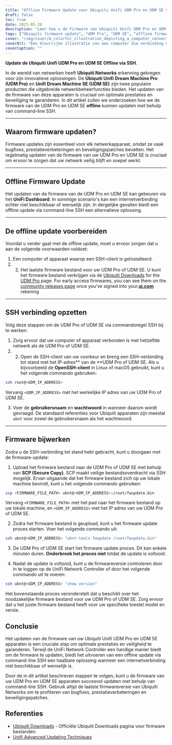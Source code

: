 ```yaml
---
title: "Offline Firmware Update voor Ubiquiti Unifi UDM Pro en UDM SE via Command line SSH"
draft: false
toc: true
date: 2023-05-28
description: "Leer hoe u de firmware van Ubiquiti Unifi UDM Pro en UDM SE offline kunt updaten via command line SSH voor optimale prestaties en veiligheid."
tags: ["Ubiquiti firmware update", "UDM Pro", "UDM SE", "offline firmware update", "SSH-opdrachtregel", "netwerkbeheer", "netwerkbeveiliging", "firmware-upgrade", "SSH-verbinding", "firmwarebestand", "UniFi netwerkcontroller", "bugfixes", "prestatieverbeteringen", "beveiligingspatches", "netwerken", "netwerkapparaten", "technologie", "IT-beheer", "firmware update proces", "netwerkoptimalisatie", "Ubiquiti Networks firmware update", "UDM Pro firmware update", "UDM SE firmware update", "offline firmware update proces", "SSH-firmware update", "beheer van netwerkapparaten", "netwerkbeveiligingsupdates", "strategieën voor het bijwerken van firmware", "offline beheer van firmware", "optimalisatie van netwerkprestaties", "beheer van beveiligingspatchen", "updates voor netwerktechnologie"]
cover: "/img/cover/A_colorful_illustration_depicting_a_computer_connecting.png"
coverAlt: "Een kleurrijke illustratie van een computer die verbinding maakt met een router via SSH. Dit symboliseert het offline firmware update proces voor Ubiquiti Unifi UDM Pro en UDM SE apparaten."
coverCaption: ""
---
```


**Update de Ubiquiti Unifi UDM Pro en UDM SE Offline via SSH**.

In de wereld van netwerken heeft **Ubiquiti Networks** erkenning gekregen voor zijn innovatieve oplossingen. De **Ubiquiti Unifi Dream Machine Pro (UDM Pro)** en **Unifi Dream Machine SE (UDM SE)** zijn twee populaire producten die uitgebreide netwerkbeheerfuncties bieden. Het updaten van de firmware van deze apparaten is cruciaal om optimale prestaties en beveiliging te garanderen. In dit artikel zullen we onderzoeken hoe we de firmware van de UDM Pro en UDM SE **offline** kunnen updaten met behulp van command-line SSH.

______

## Waarom firmware updaten?

Firmware updates zijn essentieel voor elk netwerkapparaat, omdat ze vaak bugfixes, prestatieverbeteringen en beveiligingspatches bevatten. Het regelmatig updaten van de firmware van uw UDM Pro en UDM SE is cruciaal om ervoor te zorgen dat uw netwerk veilig blijft en soepel werkt.

______

## Offline Firmware Update

Het updaten van de firmware van de UDM Pro en UDM SE kan gebeuren via het **UniFi Dashboard**. In sommige scenario's kan een internetverbinding echter niet beschikbaar of wenselijk zijn. In dergelijke gevallen biedt een offline update via command-line SSH een alternatieve oplossing.

______

## De offline update voorbereiden

Voordat u verder gaat met de offline update, moet u ervoor zorgen dat u aan de volgende voorwaarden voldoet:

1. Een computer of apparaat waarop een SSH-client is geïnstalleerd.
2. 2. Het laatste firmware bestand voor uw UDM Pro of UDM SE. U kunt het firmware bestand verkrijgen via de [Ubiquiti Downloads](https://www.ui.com/download/unifi) for the [UDM Pro](https://www.ui.com/download/unifi/unifi-dream-machine-pro) page. For early access firmwares, you can see them on the [community releases page](https://community.ui.com/releases) once you've signed into your.[**ui.com**](https://account.ui.com/) rekening

______

## SSH verbinding opzetten

Volg deze stappen om de UDM Pro of UDM SE via commandoregel SSH bij te werken:

1. Zorg ervoor dat uw computer of apparaat verbonden is met hetzelfde netwerk als de UDM Pro of UDM SE.
2. 2. Open de SSH-client van uw voorkeur en breng een SSH-verbinding tot stand met het IP-adres** van de **UDM Pro of UDM SE. Als u bijvoorbeeld de **OpenSSH-client** in Linux of macOS gebruikt, kunt u het volgende commando gebruiken:

```bash
ssh root@<UDM_IP_ADDRESS>
```

Vervang `<UDM_IP_ADDRESS>` met het werkelijke IP adres van uw UDM Pro of UDM SE.

3. Voer de **gebruikersnaam** en **wachtwoord** in wanneer daarom wordt gevraagd. De standaard referenties voor Ubiquiti apparaten zijn meestal `ubnt` voor zowel de gebruikersnaam als het wachtwoord.

______

## Firmware bijwerken

Zodra u de SSH-verbinding tot stand hebt gebracht, kunt u doorgaan met de firmware-update:

1. Upload het firmware bestand naar de UDM Pro of UDM SE met behulp van **SCP (Secure Copy)**. SCP maakt veilige bestandsoverdracht via SSH mogelijk. Ervan uitgaande dat het firmware bestand zich op uw lokale machine bevindt, kunt u het volgende commando gebruiken:

```bash
scp <FIRMWARE_FILE_PATH> ubnt@<UDM_IP_ADDRESS>:/root/fwupdate.bin
```

Vervang `<FIRMWARE_FILE_PATH>` met het pad naar het firmware bestand op uw lokale machine, en `<UDM_IP_ADDRESS>` met het IP adres van uw UDM Pro of UDM SE.

2. Zodra het firmware bestand is geupload, kunt u het firmware update proces starten. Voer het volgende commando uit:

```bash
ssh ubnt@<UDM_IP_ADDRESS> "ubnt-tools fwupdate /root/fwupdate.bin"
```

3. De UDM Pro of UDM SE start het firmware update proces. Dit kan enkele minuten duren. **Onderbreek het proces niet** totdat de update is voltooid.

4. Nadat de update is voltooid, kunt u de firmwareversie controleren door in te loggen op de UniFi Network Controller of door het volgende commando uit te voeren:

```bash
ssh ubnt@<UDM_IP_ADDRESS> "show version"
```
Het bovenstaande proces veronderstelt dat u beschikt over het noodzakelijke firmware bestand voor uw UDM Pro of UDM SE. Zorg ervoor dat u het juiste firmware bestand heeft voor uw specifieke toestel model en versie.

## Conclusie

Het updaten van de firmware van uw Ubiquiti Unifi UDM Pro en UDM SE apparaten is een cruciale stap om optimale prestaties en veiligheid te garanderen. Terwijl de UniFi Network Controller een handige manier biedt om de firmware te updaten, biedt het uitvoeren van een offline update via command-line SSH een haalbare oplossing wanneer een internetverbinding niet beschikbaar of wenselijk is.

Door de in dit artikel beschreven stappen te volgen, kunt u de firmware van uw UDM Pro en UDM SE apparaten succesvol updaten met behulp van command-line SSH. Gebruik altijd de laatste firmwareversie van Ubiquiti Networks om te profiteren van bugfixes, prestatieverbeteringen en beveiligingspatches.

## Referenties

- [Ubiquiti Downloads](https://www.ui.com/download/unifi/) - Officiële Ubiquiti Downloads pagina voor firmware bestanden.
- [Unifi Advanced Updating Techniques](https://help.ui.com/hc/en-us/articles/204910064-UniFi-Upgrade-the-Firmware-of-a-UniFi-Device)
